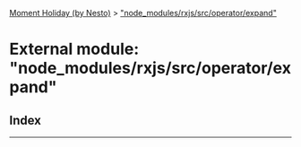[Moment Holiday (by Nesto)](../README.md) > ["node_modules/rxjs/src/operator/expand"](../modules/_node_modules_rxjs_src_operator_expand_.md)

# External module: "node_modules/rxjs/src/operator/expand"

## Index

---

